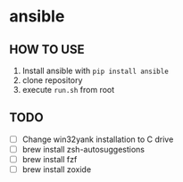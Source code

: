 # ansible

## HOW TO USE
1. Install ansible with `pip install ansible`
1. clone repository
2. execute `run.sh` from root

## TODO
- [ ] Change win32yank installation to C drive
- [ ] brew install zsh-autosuggestions
- [ ] brew install fzf
- [ ] brew install zoxide
